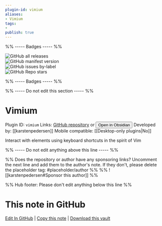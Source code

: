 ```yaml
---
plugin-id: vimium
aliases:
- Vimium
tags: 
- 
publish: true
---
```


%% ----- Badges ----- %%

![GitHub all releases](https://img.shields.io/github/downloads/karstenpedersen/obsidian-vimium/total?color=573E7A&logo=github&style=for-the-badge)   
![GitHub manifest version](https://img.shields.io/github/manifest-json/v/karstenpedersen/obsidian-vimium?color=573E7A&logo=github&style=for-the-badge)   
![GitHub issues by-label](https://img.shields.io/github/issues/karstenpedersen/obsidian-vimium/help%20wanted?color=573E7A&logo=github&style=for-the-badge)   
![GitHub Repo stars](https://img.shields.io/github/stars/karstenpedersen/obsidian-vimium?color=573E7A&logo=github&style=for-the-badge)

%% ----- Badges ----- %%

%% ----- Do not edit this section ----- %%

# Vimium

Plugin ID: `vimium`
Links: [GitHub repository](https://github.com/karstenpedersen/obsidian-vimium) or [<button id=HH>Open in Obsidian</button>](obsidian://show-plugin?id=vimium)
Developed by: [[karstenpedersen]]
Mobile compatible: [[Desktop-only plugins|No]]

Interact with elements using keyboard shortcuts in the spirit of Vim

%% ----- Do not edit anything above this line ----- %% 

%% Does the repository or author have any sponsoring links? Uncomment the next line and add them to the author's note. If they don't, please delete the placeholder tag: #placeholder/author %%
%% ![[karstenpedersen#Sponsor this author]] %%

%% Hub footer: Please don't edit anything below this line %%

# This note in GitHub

<span class="git-footer">[Edit In GitHub](https://github.dev/obsidian-community/obsidian-hub/blob/main/02%20-%20Community%20Expansions/02.05%20All%20Community%20Expansions/Plugins/vimium.md "git-hub-edit-note") | [Copy this note](https://raw.githubusercontent.com/obsidian-community/obsidian-hub/main/02%20-%20Community%20Expansions/02.05%20All%20Community%20Expansions/Plugins/vimium.md "git-hub-copy-note") | [Download this vault](https://github.com/obsidian-community/obsidian-hub/archive/refs/heads/main.zip "git-hub-download-vault") </span>
